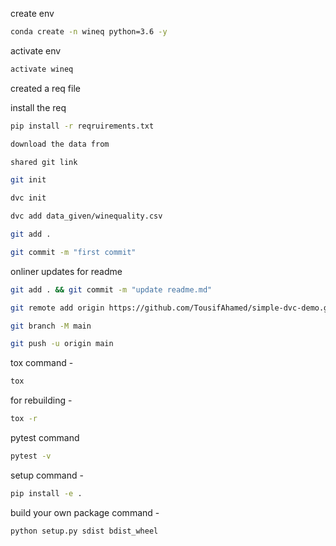 create env
```bash
conda create -n wineq python=3.6 -y
```

activate env
```bash
activate wineq
```
created a req file

install the req
```bash
pip install -r reqruirements.txt
```

```bash
download the data from 
```

```bash
shared git link 
```

```bash
git init
```

```bash
dvc init
```

```bash
dvc add data_given/winequality.csv
```

```bash
git add . 
```

```bash
git commit -m "first commit"
```

onliner updates for readme
```bash
git add . && git commit -m "update readme.md"
```

```bash
git remote add origin https://github.com/TousifAhamed/simple-dvc-demo.git
```
```bash
git branch -M main
```
```bash
git push -u origin main
```
tox command - 
```bash
tox
```
for rebuilding -
```bash
tox -r
```

pytest command
```bash
pytest -v
```

setup command -
```bash
pip install -e .
```

build your own package command - 
```bash
python setup.py sdist bdist_wheel
```